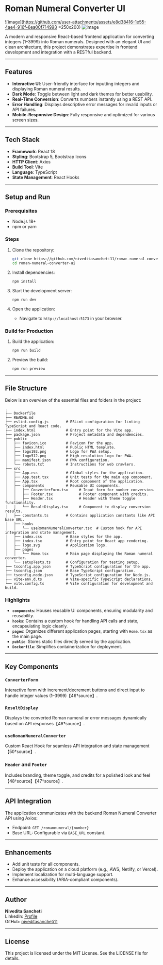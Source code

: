 # Roman Numeral Converter UI

![image](https://github.com/user-attachments/assets/e8d38416-1e55-4ae4-916f-6ea00f714993 =250x200)
![image](https://github.com/user-attachments/assets/569708c7-ae61-4e22-bb2e-3037517f78e1)



A modern and responsive React-based frontend application for converting integers (1–3999) into Roman numerals. Designed with an elegant UI and clean architecture, this project demonstrates expertise in frontend development and integration with a RESTful backend.

---

## Features

- **Interactive UI**: User-friendly interface for inputting integers and displaying Roman numeral results.
- **Dark Mode**: Toggle between light and dark themes for better usability.
- **Real-Time Conversion**: Converts numbers instantly using a REST API.
- **Error Handling**: Displays descriptive error messages for invalid inputs or API failures.
- **Mobile-Responsive Design**: Fully responsive and optimized for various screen sizes.

---

## Tech Stack

- **Framework**: React 18
- **Styling**: Bootstrap 5, Bootstrap Icons
- **HTTP Client**: Axios
- **Build Tool**: Vite
- **Language**: TypeScript
- **State Management**: React Hooks

---

## Setup and Run

### Prerequisites
- Node.js 18+
- npm or yarn

### Steps
1. Clone the repository:
   ```bash
   git clone https://github.com/niveditasancheti11/roman-numeral-converter-ui.git
   cd roman-numeral-converter-ui
   ```

2. Install dependencies:
   ```bash
   npm install
   ```

3. Start the development server:
   ```bash
   npm run dev
   ```

4. Open the application:
   - Navigate to `http://localhost:5173` in your browser.

### Build for Production
1. Build the application:
   ```bash
   npm run build
   ```

2. Preview the build:
   ```bash
   npm run preview
   ```

---

## File Structure

Below is an overview of the essential files and folders in the project:

```
.
├── Dockerfile
├── README.md
├── eslint.config.js        # ESLint configuration for linting TypeScript and React code.
├── index.html              # Entry point for the Vite app.
├── package.json            # Project metadata and dependencies.
├── public
│   ├── favicon.ico         # Favicon for the app.
│   ├── index.html          # Public HTML template.
│   ├── logo192.png         # Logo for PWA setup.
│   ├── logo512.png         # High-resolution logo for PWA.
│   ├── manifest.json       # PWA configuration.
│   └── robots.txt          # Instructions for web crawlers.
├── src
│   ├── App.css             # Global styles for the application.
│   ├── App.test.tsx        # Unit tests for the main app component.
│   ├── App.tsx             # Root component of the application.
│   ├── components          # Reusable UI components.
│   │   ├── ConverterForm.tsx     # Input form for number conversion.
│   │   ├── Footer.tsx            # Footer component with credits.
│   │   ├── Header.tsx            # Header with theme toggle functionality.
│   │   └── ResultDisplay.tsx     # Component to display conversion results.
│   ├── constants.ts        # Contains application constants like API base URL.
│   ├── hooks
│   │   └── useRomanNumeralConverter.tsx  # Custom hook for API integration and state management.
│   ├── index.css           # Base styles for the app.
│   ├── index.tsx           # Entry point for React app rendering.
│   ├── logo.svg            # Application logo.
│   ├── pages
│   │   └── Home.tsx        # Main page displaying the Roman numeral converter.
│   └── setupTests.ts       # Configuration for testing setup.
├── tsconfig.app.json       # TypeScript configuration for the app.
├── tsconfig.json           # Base TypeScript configuration.
├── tsconfig.node.json      # TypeScript configuration for Node.js.
├── vite-env.d.ts           # Vite-specific TypeScript declarations.
└── vite.config.ts          # Vite configuration for development and build.
```

### Highlights
- **`components`**: Houses reusable UI components, ensuring modularity and reusability.
- **`hooks`**: Contains a custom hook for handling API calls and state, encapsulating logic cleanly.
- **`pages`**: Organizes different application pages, starting with `Home.tsx` as the main page.
- **`public`**: Stores static files directly served by the application.
- **`Dockerfile`**: Simplifies containerization for deployment.

---

## Key Components

### `ConverterForm`
Interactive form with increment/decrement buttons and direct input to handle integer values (1–3999)【46†source】.

### `ResultDisplay`
Displays the converted Roman numeral or error messages dynamically based on API responses【49†source】.

### `useRomanNumeralConverter`
Custom React Hook for seamless API integration and state management【50†source】.

### `Header` and `Footer`
Includes branding, theme toggle, and credits for a polished look and feel【48†source】【47†source】.

---

## API Integration
The application communicates with the backend Roman Numeral Converter API using Axios:
- Endpoint: `GET /romannumeral/{number}`
- Base URL: Configurable via `BASE_URL` constant.

---

## Enhancements
- Add unit tests for all components.
- Deploy the application on a cloud platform (e.g., AWS, Netlify, or Vercel).
- Implement localization for multi-language support.
- Enhance accessibility (ARIA-compliant components).

---

## Author
**Nivedita Sancheti**  
LinkedIn: [Profile](https://www.linkedin.com/in/niveditasancheti11)  
GitHub: [niveditasancheti11](https://github.com/niveditasancheti11)

---

## License
This project is licensed under the MIT License. See the LICENSE file for details.
